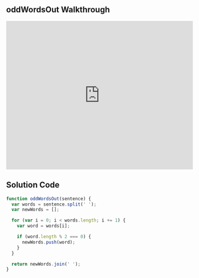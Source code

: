 ## oddWordsOut Walkthrough

<iframe src="https://player.vimeo.com/video/214076385" width="100%" height="400" frameborder="0" webkitallowfullscreen mozallowfullscreen allowfullscreen></iframe>

## Solution Code

```js
function oddWordsOut(sentence) {
  var words = sentence.split(' ');
  var newWords = [];

  for (var i = 0; i < words.length; i += 1) {
    var word = words[i];

    if (word.length % 2 === 0) {
      newWords.push(word);
    }
  }

  return newWords.join(' ');
}
```
